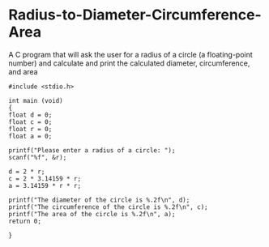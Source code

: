 # Radius-to-Diameter-Circumference-Area
A C program that will ask the user for a radius of a circle (a floating-point number) and calculate and print the calculated diameter, circumference, and area 



    #include <stdio.h>

    int main (void)
    {
    float d = 0;
    float c = 0;
    float r = 0;
    float a = 0;
    
    printf("Please enter a radius of a circle: ");
    scanf("%f", &r);

    d = 2 * r;
    c = 2 * 3.14159 * r;
    a = 3.14159 * r * r;

    printf("The diameter of the circle is %.2f\n", d);
    printf("The circumference of the circle is %.2f\n", c);
    printf("The area of the circle is %.2f\n", a);
    return 0;

    }
